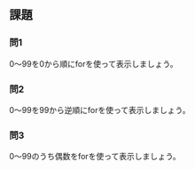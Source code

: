 ## 課題
### 問1
0〜99を0から順にforを使って表示しましょう。

### 問2
0〜99を99から逆順にforを使って表示しましょう。

### 問3
0〜99のうち偶数をforを使って表示しましょう。
